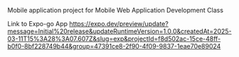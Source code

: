 Mobile application project for Mobile Web Application Development Class

Link to Expo-go App
https://expo.dev/preview/update?message=Initial%20release&updateRuntimeVersion=1.0.0&createdAt=2025-03-11T15%3A28%3A07.607Z&slug=exp&projectId=f8d502ac-15ce-48ff-b0f0-8bf228749b44&group=47391ce8-2f90-4f09-9837-1eae70e89024
